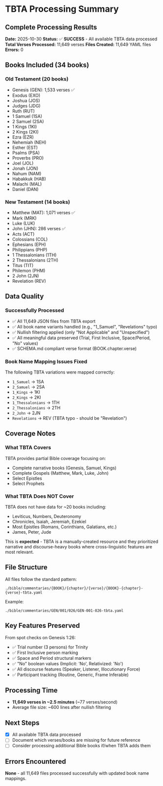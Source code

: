 # TBTA Processing Summary

## Complete Processing Results

**Date:** 2025-10-30
**Status:** ✅ **SUCCESS** - All available TBTA data processed
**Total Verses Processed:** 11,649 verses
**Files Created:** 11,649 YAML files
**Errors:** 0

## Books Included (34 books)

### Old Testament (20 books)
- Genesis (GEN): 1,533 verses ✅
- Exodus (EXO)
- Joshua (JOS)
- Judges (JDG)
- Ruth (RUT)
- 1 Samuel (1SA)
- 2 Samuel (2SA)
- 1 Kings (1KI)
- 2 Kings (2KI)
- Ezra (EZR)
- Nehemiah (NEH)
- Esther (EST)
- Psalms (PSA)
- Proverbs (PRO)
- Joel (JOL)
- Jonah (JON)
- Nahum (NAM)
- Habakkuk (HAB)
- Malachi (MAL)
- Daniel (DAN)

### New Testament (14 books)
- Matthew (MAT): 1,071 verses ✅
- Mark (MRK)
- Luke (LUK)
- John (JHN): 286 verses ✅
- Acts (ACT)
- Colossians (COL)
- Ephesians (EPH)
- Philippians (PHP)
- 1 Thessalonians (1TH)
- 2 Thessalonians (2TH)
- Titus (TIT)
- Philemon (PHM)
- 2 John (2JN)
- Revelation (REV)

## Data Quality

### Successfully Processed
- ✅ All 11,649 JSON files from TBTA export
- ✅ All book name variants handled (e.g., "1_Samuel", "Revelations" typo)
- ✅ Nullish filtering applied (only "Not Applicable" and "Unspecified")
- ✅ All meaningful data preserved (Trial, First Inclusive, Space/Period, "No" values)
- ✅ SCHEMA.md compliant verse format (BOOK.chapter.verse)

### Book Name Mapping Issues Fixed
The following TBTA variations were mapped correctly:
- `1_Samuel` → 1SA
- `2_Samuel` → 2SA
- `1_Kings` → 1KI
- `2_Kings` → 2KI
- `1_Thessalonians` → 1TH
- `2_Thessalonians` → 2TH
- `2_John` → 2JN
- `Revelations` → REV (TBTA typo - should be "Revelation")

## Coverage Notes

### What TBTA Covers
TBTA provides partial Bible coverage focusing on:
- Complete narrative books (Genesis, Samuel, Kings)
- Complete Gospels (Matthew, Mark, Luke, John)
- Select Epistles
- Select Prophets

### What TBTA Does NOT Cover
TBTA does not have data for ~20 books including:
- Leviticus, Numbers, Deuteronomy
- Chronicles, Isaiah, Jeremiah, Ezekiel
- Most Epistles (Romans, Corinthians, Galatians, etc.)
- James, Peter, Jude

This is **expected** - TBTA is a manually-created resource and they prioritized narrative and discourse-heavy books where cross-linguistic features are most relevant.

## File Structure

All files follow the standard pattern:
```
./bible/commentaries/{BOOK}/{chapter}/{verse}/{BOOK}-{chapter}-{verse}-tbta.yaml
```

Example:
```
./bible/commentaries/GEN/001/026/GEN-001-026-tbta.yaml
```

## Key Features Preserved

From spot checks on Genesis 1:26:
- ✅ Trial number (3 persons) for Trinity
- ✅ First Inclusive person marking
- ✅ Space and Period structural markers
- ✅ "No" boolean values (Implicit: 'No', Relativized: 'No')
- ✅ All discourse features (Speaker, Listener, Illocutionary Force)
- ✅ Participant tracking (Routine, Generic, Frame Inferable)

## Processing Time

- **11,649 verses in ~2.5 minutes** (~77 verses/second)
- Average file size: ~600 lines after nullish filtering

## Next Steps

- [x] All available TBTA data processed
- [ ] Document which verses/books are missing for future reference
- [ ] Consider processing additional Bible books if/when TBTA adds them

## Errors Encountered

**None** - all 11,649 files processed successfully with updated book name mappings.
